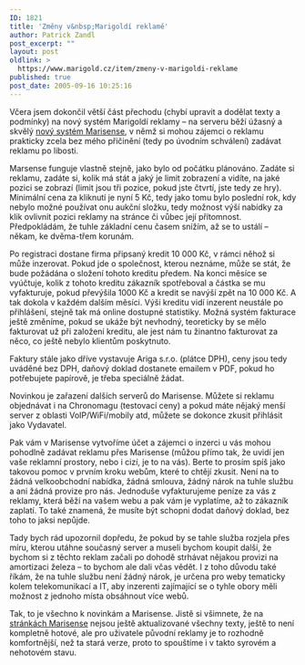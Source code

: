```yaml
---
ID: 1821
title: 'Změny v&nbsp;Marigoldí reklamě'
author: Patrick Zandl
post_excerpt: ""
layout: post
oldlink: >
  https://www.marigold.cz/item/zmeny-v-marigoldi-reklame
published: true
post_date: 2005-09-16 10:25:16
---
```

<p>Včera jsem dokončil větší část přechodu (chybí upravit a dodělat texty a podmínky) na nový systém Marigoldí reklamy – na serveru běží úžasný a skvělý <a href="http://www.marigold.cz/marisense">nový systém Marisense</a>, v němž si mohou zájemci o reklamu prakticky zcela bez mého přičinění (tedy po úvodním schválení) zadávat reklamu po libosti. </p>

<p>Marsense funguje vlastně stejně, jako bylo od počátku plánováno. Zadáte si reklamu, zadáte si, kolik má stát a jaký je limit zobrazení a vidíte, na jaké pozici se zobrazí (limit jsou tři pozice, pokud jste čtvrtí, jste tedy ze hry). Minimální cena za kliknutí je nyní 5 Kč, tedy jako tomu bylo poslední rok, kdy nebylo možné používat onu aukční složku, tedy možnost výší nabídky za klik ovlivnit pozici reklamy na stránce či vůbec její přítomnost. Předpokládám, že tuhle základní cenu časem snížím, až se to ustálí – někam, ke dvěma-třem korunám. </p>

<p>Po registraci dostane firma připsaný kredit 10 000 Kč, v rámci něhož si může inzerovat. Pokud jde o společnost, kterou neznáme, může se stát, že bude požádána o složení tohoto kreditu předem. Na konci měsíce se vyúčtuje, kolik z tohoto kreditu zákazník spotřeboval a částka se mu vyfakturuje, pokud převýšila 1000 Kč a kredit se navýší zpět na 10 000 Kč. A tak dokola v každém dalším měsíci. Výši kreditu vidí inzerent neustále po přihlášení, stejně tak má online dostupné statistiky. Možná systém fakturace ještě změníme, pokud se ukáže být nevhodný, teoreticky by se mělo fakturovat už při založení kreditu, ale jest nám tu žinantno fakturovat za něco, co ještě nebylo klientům poskytnuto.</p>

<p>Faktury stále jako dříve vystavuje Ariga s.r.o. (plátce DPH), ceny jsou tedy uváděné bez DPH, daňový doklad dostanete emailem v PDF, pokud ho potřebujete papírově, je třeba speciálně žádat. </p>

<p>Novinkou je zařazení dalších serverů do Marisense. Můžete si reklamu objednávat i na Chronomagu (testovací ceny) a pokud máte nějaký menší server z oblasti VoIP/WiFi/mobily atd, můžete se dokonce zkusit přihlásit jako Vydavatel. </p>

<p>Pak vám v Marisense vytvoříme účet a zájemci o inzerci u vás mohou pohodlně zadávat reklamu přes Marisense (můžou přímo tak, že uvidí jen vaše reklamní prostory, nebo i cizí, je to na vás). Berte to prosím spíš jako takovou pomoc v prvním kroku webům, které to chtějí zkusit. Není na to žádná velkoobchodní nabídka, žádná smlouva, žádný nárok na tuhle službu a ani žádná provize pro nás. Jednoduše vyfakturujeme peníze za vás z reklamy, která běží na vašem webu a pak vám je vyplatíme, až to zákazník zaplatí. To také znamená, že musíte být schopni dodat daňový doklad, bez toho to jaksi nepůjde.   </p>

<p>Tady bych rád upozornil dopředu, že pokud by se tahle služba rozjela přes míru, kterou utáhne současný server a museli bychom koupit další, že bychom si z těchto reklam začali po dohodě strhávat nějakou provizi na amortizaci železa – to bychom ale dali včas vědět. I z toho důvodu také říkám, že na tuhle službu není žádný nárok, je určena pro weby tematicky kolem telekomunikací a IT, aby inzerenti zajímající se o tyhle obory měli možnost z jednoho místa obsáhnout více webů. </p>

<p>Tak, to je všechno k novinkám  a Marisense. Jistě si všimnete, že na <a href="http://www.marigold.cz/marisense">stránkách Marisense</a> nejsou ještě aktualizované všechny texty, ještě to není kompletně hotové, ale pro uživatele původní reklamy je to rozhodně komfortnější, než ta stará verze, proto to spouštíme i v takto syrovém a nehotovém stavu.
</p>
